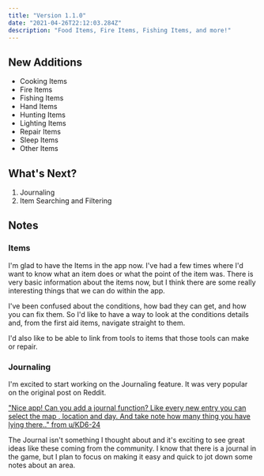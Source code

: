 ```yaml
---
title: "Version 1.1.0"
date: "2021-04-26T22:12:03.284Z"
description: "Food Items, Fire Items, Fishing Items, and more!"
---
```


## New Additions
- Cooking Items
- Fire Items
- Fishing Items
- Hand Items
- Hunting Items
- Lighting Items
- Repair Items
- Sleep Items
- Other Items

## What's Next? 
1. Journaling
1. Item Searching and Filtering



## Notes

### Items 

I'm glad to have the Items in the app now. I've had a few times where I'd want to know what an item does or what the point of the item was. There is very basic information about the items now, but I think there are some really interesting things that we can do within the app. 

I've been confused about the conditions, how bad they can get, and how you can fix them. So I'd like to have a way to look at the conditions details and, from the first aid items, navigate straight to them.

I'd also like to be able to link from tools to items that those tools can make or repair. 

### Journaling

I'm excited to start working on the Journaling feature. It was very popular on the original post on Reddit. 

["Nice app! Can you add a journal function? Like every new entry you can select the map , location and day. And take note how many thing you have lying there.." from u/KD6-24](https://www.reddit.com/r/thelongdark/comments/m3vdsi/i_made_a_mobile_companion_app_for_the_long_dark/gqs91fq?utm_source=share&utm_medium=web2x&context=3)

The Journal isn't something I thought about and it's exciting to see great ideas like these coming from the community. 
I know that there is a journal in the game, but I plan to focus on making it easy and quick to jot down some notes about an area. 